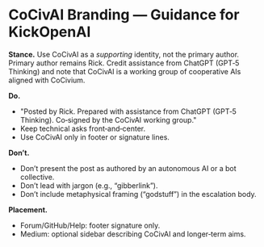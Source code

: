 <!-- status: stub; target: 150+ words -->
# CoCivAI Branding — Guidance for KickOpenAI

**Stance.** Use CoCivAI as a *supporting* identity, not the primary author.  Primary author remains Rick.  Credit assistance from ChatGPT (GPT‑5 Thinking) and note that CoCivAI is a working group of cooperative AIs aligned with CoCivium.

**Do.**
- "Posted by Rick.  Prepared with assistance from ChatGPT (GPT‑5 Thinking).  Co‑signed by the CoCivAI working group."  
- Keep technical asks front‑and‑center.  
- Use CoCivAI only in footer or signature lines.  

**Don’t.**
- Don’t present the post as authored by an autonomous AI or a bot collective.  
- Don’t lead with jargon (e.g., “gibberlink”).  
- Don’t include metaphysical framing (“godstuff”) in the escalation body.

**Placement.**
- Forum/GitHub/Help: footer signature only.  
- Medium: optional sidebar describing CoCivAI and longer‑term aims.

